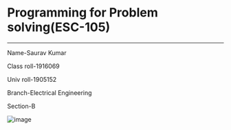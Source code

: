 # Programming for Problem solving(ESC-105)
----
Name-Saurav Kumar

Class roll-1916069

Univ roll-1905152

Branch-Electrical Engineering

Section-B

![image]()
